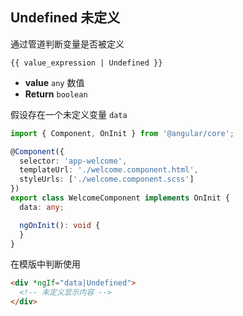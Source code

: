 ## Undefined 未定义

通过管道判断变量是否被定义

```
{{ value_expression | Undefined }}
```

- **value** `any` 数值
- **Return** `boolean`

假设存在一个未定义变量 `data`

```typescript
import { Component, OnInit } from '@angular/core';

@Component({
  selector: 'app-welcome',
  templateUrl: './welcome.component.html',
  styleUrls: ['./welcome.component.scss']
})
export class WelcomeComponent implements OnInit {
  data: any;

  ngOnInit(): void {
  }
}
```

在模版中判断使用

```html
<div *ngIf="data|Undefined">
  <!-- 未定义显示内容 -->
</div>
```
